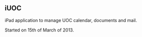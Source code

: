 ## iUOC ##

iPad application to manage UOC calendar, documents and mail.

Started on 15th of March of 2013.

